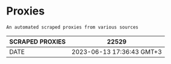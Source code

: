 # Proxies
    An automated scraped proxies from various sources

| SCRAPED PROXIES | 22529            |
|-----------------|---------------------------|
| DATE            | 2023-06-13 17:36:43 GMT+3          |